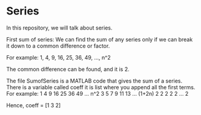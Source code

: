 # Series
In this repository, we will talk about series. 

First sum of series:
We can find the sum of any series only if we can break it down to a common difference or factor.

For example: 1, 4, 9, 16, 25, 36, 49, ..., n^2

The common difference can be found, and it is 2.

The file SumofSeries is a MATLAB code that gives the sum of a series. There is a variable called coeff it is list where you append all the first terms.
For example:  1  4  9  16  25  36  49  ...  n^2
               3   5  7  9   11  13    ...  (1+2n)
                 2   2  2  2   2       ...   2

Hence, coeff = [1 3 2]
